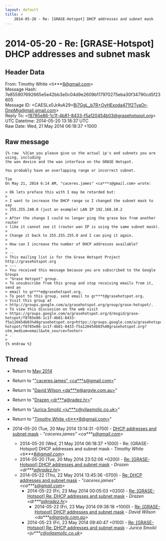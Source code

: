 ```yaml
---
layout: default
title: >
    2014-05-20 - Re: [GRASE-Hotspot] DHCP addresses and subnet mask
---
```


# 2014-05-20 - Re: [GRASE-Hotspot] DHCP addresses and subnet mask

## Header Data

From: Timothy White \<ti***8@gmail.com\><br>
Message Hash: 7e855907692665e5e42bb3e0c04d9e2609b117970275eba30f34790cd5f23605<br>
Message ID: \<CAESLx0JrAvA29=Bj7GgL_b7R+OyHExoda471f2TyaOr-DnpMig@mail.gmail.com\><br>
Reply To: \<f8785e86-1c1f-4b81-8433-f5a120454b03@grasehotspot.org\><br>
UTC Datetime: 2014-05-20 13:18:37 UTC<br>
Raw Date: Wed, 21 May 2014 06:18:37 +1000<br>

## Raw message

```
{% raw  %}Can you please give us the actual ip's and subnets you are using, including
the wan device and the wan interface on the GRASE Hotspot.

You probably have an overlapping range or incorrect subnet.

Tim
On May 21, 2014 6:14 AM, "caceres.james" <ca***s@gmail.com> wrote:

> Ok lets preface this with I may be retarded but:
>
> I want to increase the DHCP range so I changed the subnet mask to say
> 255.255.240.0 (just an example) LAN IP 192.168.10.2
>
> After the change I could no longer ping the grase box from another router
> like it cannot see it (router wan IP is using the same subnet mask).
>
> Change it back to 255.255.255.0 and I can ping it again.
>
> How can I increase the number of DHCP addresses available?
>
> --
> This mailing list is for the Grase Hotspot Project http://grasehotspot.org
> ---
> You received this message because you are subscribed to the Google Groups
> "Grase Hotspot" group.
> To unsubscribe from this group and stop receiving emails from it, send an
> email to gr***e@grasehotspot.org.
> To post to this group, send email to gr***t@grasehotspot.org.
> Visit this group at
> http://groups.google.com/a/grasehotspot.org/group/grase-hotspot/.
> To view this discussion on the web visit
> https://groups.google.com/a/grasehotspot.org/d/msgid/grase-hotspot/f8785e86-1c1f-4b81-8433-f5a120454b03%40grasehotspot.org<https://groups.google.com/a/grasehotspot.org/d/msgid/grase-hotspot/f8785e86-1c1f-4b81-8433-f5a120454b03%40grasehotspot.org?utm_medium=email&utm_source=footer>
> .
>
{% endraw %}
```

## Thread

+ Return to [May 2014](/archive/2014/05)

+ Return to "["caceres.james" <ca***s<span>@</span>gmail.com>](/authors/ca___s_at_gmail_com)"
+ Return to "[David Wilson <da***e<span>@</span>argyle.com.au>](/authors/da___e_at_argyle_com_au)"
+ Return to "[Drazen <dr***a<span>@</span>radez.hr>](/authors/dr___a_at_radez_hr)"
+ Return to "[Jurica Smolić <ju***c<span>@</span>vilasmolic.co.uk>](/authors/ju___c_at_vilasmolic_co_uk)"
+ Return to "[Timothy White <ti***8<span>@</span>gmail.com>](/authors/ti___8_at_gmail_com)"

+ 2014-05-20 (Tue, 20 May 2014 13:14:31 -0700) - [DHCP addresses and subnet mask](/archive/2014/05/a1495279e09422965327f44aaf9c2c075275e8e54d7935bab1aba490296a3e1d) - _"caceres.james" \<ca***s@gmail.com\>_
  + 2014-05-20 (Wed, 21 May 2014 06:18:37 +1000) - Re: [GRASE-Hotspot] DHCP addresses and subnet mask - _Timothy White \<ti***8@gmail.com\>_
  + 2014-05-20 (Tue, 20 May 2014 23:52:06 +0200) - [Re: [GRASE-Hotspot] DHCP addresses and subnet mask](/archive/2014/05/c49281e95532f35c6f1b405db032e8e42c3b41f50900b3b3737226df705b8587) - _Drazen \<dr***a@radez.hr\>_
  + 2014-05-22 (Thu, 22 May 2014 13:45:36 -0700) - [Re: DHCP addresses and subnet mask](/archive/2014/05/0b85c2f9ebdc29581a4b0cc6311651509761d4c4dcdb0ad7a584a827d0dfe7cd) - _"caceres.james" \<ca***s@gmail.com\>_
    + 2014-05-22 (Fri, 23 May 2014 00:05:03 +0200) - [Re: [GRASE-Hotspot] Re: DHCP addresses and subnet mask](/archive/2014/05/312befbf13aef9f92799aec76560688c5aadd08c4bbccfb738360fdda9c8945d) - _Drazen \<dr***a@radez.hr\>_
      + 2014-05-22 (Fri, 23 May 2014 09:38:18 +1000) - [Re: [GRASE-Hotspot] DHCP addresses and subnet mask](/archive/2014/05/25de5d48f99aed8fa14285bf108976ba3f66ccdc741a3a31994159d3e34b3013) - _David Wilson \<da***e@argyle.com.au\>_
    + 2014-05-23 (Fri, 23 May 2014 09:40:47 +0100) - [Re: [GRASE-Hotspot] Re: DHCP addresses and subnet mask](/archive/2014/05/8591e95e1eefdb1192a18eb566deee7be8fd218cad37e6b0e91c60901c767b52) - _Jurica Smolić \<ju***c@vilasmolic.co.uk\>_


